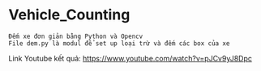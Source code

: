 # Vehicle_Counting
	Đếm xe đơn giản bằng Python và Opencv
	File dem.py là modul để set up loại trừ và đếm các box của xe 
Link Youtube kết quả: https://www.youtube.com/watch?v=pJCv9yJ8Dpc

